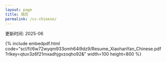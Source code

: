 ```yaml
---
layout: page
title: 简历
permalink: /cv-chinese/
---
```


更新时间: 2025-06

{% include embedpdf.html code="scl/fi/6w72wyqm933omh64i9dz9/Resume_XiaohanYan_Chinese.pdf?rlkey=qtuv3z6f21mxadhjgvzoqho92&" width=100 height=800 %}
